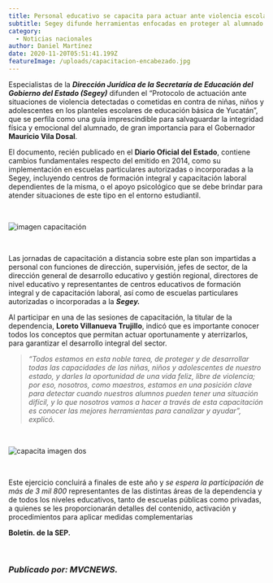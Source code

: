 ```yaml
---
title: Personal educativo se capacita para actuar ante violencia escolar
subtitle: Segey difunde herramientas enfocadas en proteger al alumnado.
category:
  - Noticias nacionales
author: Daniel Martínez
date: 2020-11-20T05:51:41.199Z
featureImage: /uploads/capacitacion-encabezado.jpg
---
```

Especialistas de la ***Dirección Jurídica de la Secretaría de Educación del Gobierno del Estado (Segey)*** difunden el “Protocolo de actuación ante situaciones de violencia detectadas o cometidas en contra de niñas, niños y adolescentes en los planteles escolares de educación básica de Yucatán”, que se perfila como una guía imprescindible para salvaguardar la integridad física y emocional del alumnado, de gran importancia para el Gobernador **Mauricio Vila Dosal**.

El documento, recién publicado en el **Diario Oficial del Estado**, contiene cambios fundamentales respecto del emitido en 2014, como su implementación en escuelas particulares autorizadas o incorporadas a la Segey, incluyendo centros de formación integral y capacitación laboral dependientes de la misma, o el apoyo psicológico que se debe brindar para atender situaciones de este tipo en el entorno estudiantil.

<br/>

![imagen capacitación](/uploads/capacita-img-1.jpg "capacitación docente")

<br/>

Las jornadas de capacitación a distancia sobre este plan son impartidas a personal con funciones de dirección, supervisión, jefes de sector, de la dirección general de desarrollo educativo y gestión regional, directores de nivel educativo y representantes de centros educativos de formación integral y de capacitación laboral, así como de escuelas particulares autorizadas o incorporadas a la ***Segey.***

Al participar en una de las sesiones de capacitación, la titular de la dependencia, **Loreto Villanueva Trujillo**, indicó que es importante conocer todos los conceptos que permitan actuar oportunamente y aterrizarlos, para garantizar el desarrollo integral del sector. 

> *“Todos estamos en esta noble tarea, de proteger y de desarrollar todas las capacidades de las niñas, niños y adolescentes de nuestro estado, y darles la oportunidad de una vida feliz, libre de violencia; por eso, nosotros, como maestros, estamos en una posición clave para detectar cuando nuestros alumnos pueden tener una situación difícil, y lo que nosotros vamos a hacer a través de esta capacitación es conocer las mejores herramientas para canalizar y ayudar”, explicó.*

<br />

![capacita imagen dos](/uploads/capacita-img-2.jpg "capacitación en linea")

<br />

Este ejercicio concluirá a finales de este año y *se espera la participación de más de 3 mil 800* representantes de las distintas áreas de la dependencia y de todos los niveles educativos, tanto de escuelas públicas como privadas, a quienes se les proporcionarán detalles del contenido, activación y procedimientos para aplicar medidas complementarias

**Boletín. de la SEP.**

<br />

### *Publicado por: MVCNEWS.*
